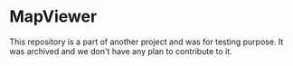 # MapViewer

This repository is a part of another project and was for testing purpose. It was archived and we don't have any plan to contribute to it.
